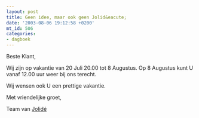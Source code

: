 ```yaml
---
layout: post
title: Geen idee, maar ook geen Jolid&eacute;
date: '2003-08-06 19:12:58 +0200'
mt_id: 506
categories:
- dagboek
---
```

Beste Klant,

Wij zijn op vakantie van 20 Juli 20.00 tot 8 Augustus. Op 8 Augustus kunt U vanaf 12.00 uur weer bij ons terecht.

Wij wensen ook U een prettige vakantie.

Met vriendelijke groet,

Team van <a href="http://www.jolide.nl/">Jolid&eacute;</a>
